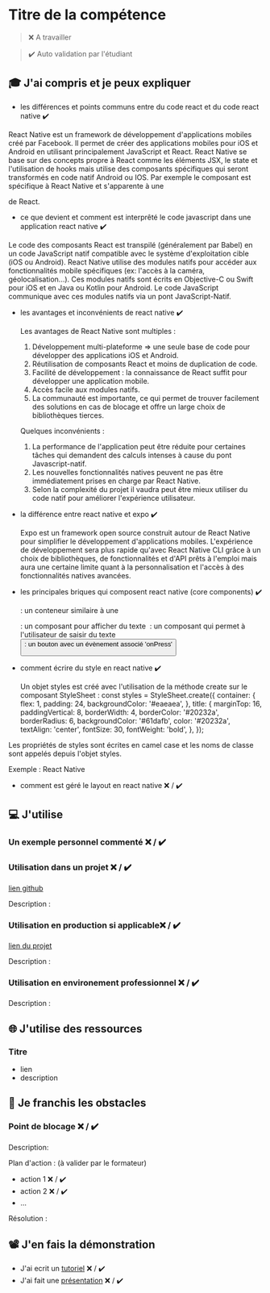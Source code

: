 # Titre de la compétence

> ❌ A travailler

> ✔️ Auto validation par l'étudiant

## 🎓 J'ai compris et je peux expliquer

- les différences et points communs entre du code react et du code react native ✔️

 React Native est un framework de développement d'applications mobiles créé par Facebook. Il permet de créer des applications mobiles pour iOS et Android en utilisant principalement JavaScript et React.
 React Native se base sur des concepts propre à React comme les éléments JSX, le state et l'utilisation de hooks mais utilise des composants spécifiques qui seront transformés en code natif Android ou IOS. Par exemple le composant <View/> est spécifique à React Native et s'apparente à une <div> de React.
  
- ce que devient et comment est interprêté le code javascript dans une application react native ✔️
  
 Le code des composants React est transpilé (généralement par Babel) en un code JavaScript natif compatible avec le système d'exploitation cible (iOS ou Android). 
 React Native utilise des modules natifs pour accéder aux fonctionnalités mobile spécifiques (ex: l'accès à la caméra, géolocalisation...). Ces modules natifs sont écrits en Objective-C ou Swift pour iOS et  en Java ou Kotlin pour Android. Le code JavaScript communique avec ces modules natifs via un pont JavaScript-Natif.

- les avantages et inconvénients de react native  ✔️

  Les avantages de React Native sont multiples :
  1. Développement multi-plateforme => une seule base de code pour développer des applications iOS et Android.
  2. Réutilisation de composants React et moins de duplication de code.
  3. Facilité de développement : la connaissance de React suffit pour développer une application mobile.
  4. Accès facile aux modules natifs.
  5. La communauté est importante, ce qui permet de trouver facilement des solutions en cas de blocage et offre un large choix de bibliothèques tierces.

  Quelques inconvénients :
  1. La performance de l'application peut être réduite pour certaines tâches qui demandent des calculs intenses à cause du pont Javascript-natif.
  2. Les nouvelles fonctionnalités natives peuvent ne pas être immédiatement prises en charge par React Native.
  3. Selon la complexité du projet il vaudra peut être mieux utiliser du code natif pour améliorer l'expérience utilisateur.
     
- la différence entre react native et expo ✔️

  Expo est un framework open source construit autour de React Native pour simplifier le développement d'applications mobiles. L'expérience de développement sera plus rapide qu'avec React Native CLI grâce à un choix de bibliothèques, de fonctionnalités et d'API prêts à l'emploi mais aura une certaine limite quant à la personnalisation et l'accès à des fonctionnalités natives avancées.
  
- les principales briques qui composent react native (core components)  ✔️

  <View/> : un conteneur similaire à une <div>
  <Text/> : un composant pour afficher du texte
  <Image/>
  <TextInput/> : un composant qui permet à l'utilisateur de saisir du texte
  <Button/> : un bouton avec un évènement associé 'onPress'
  
- comment écrire du style en react native ✔️

  Un objet styles est créé avec l'utilisation de la méthode create sur le composant StyleSheet :
  const styles = StyleSheet.create({
  container: {
    flex: 1,
    padding: 24,
    backgroundColor: '#eaeaea',
  },
  title: {
    marginTop: 16,
    paddingVertical: 8,
    borderWidth: 4,
    borderColor: '#20232a',
    borderRadius: 6,
    backgroundColor: '#61dafb',
    color: '#20232a',
    textAlign: 'center',
    fontSize: 30,
    fontWeight: 'bold',
  },
});

Les propriétés de styles sont écrites en camel case et les noms de classe sont appelés depuis l'objet styles. 

Exemple :  <View style={styles.container}>
    <Text style={styles.title}>React Native</Text>
  </View>
  
- comment est géré le layout en react native ❌ / ✔️

## 💻 J'utilise

### Un exemple personnel commenté ❌ / ✔️

### Utilisation dans un projet ❌ / ✔️

[lien github](...)

Description :

### Utilisation en production si applicable❌ / ✔️

[lien du projet](...)

Description :

### Utilisation en environement professionnel ❌ / ✔️

Description :

## 🌐 J'utilise des ressources

### Titre

- lien
- description

## 🚧 Je franchis les obstacles

### Point de blocage ❌ / ✔️

Description:

Plan d'action : (à valider par le formateur)

- action 1 ❌ / ✔️
- action 2 ❌ / ✔️
- ...

Résolution :

## 📽️ J'en fais la démonstration

- J'ai ecrit un [tutoriel](...) ❌ / ✔️
- J'ai fait une [présentation](...) ❌ / ✔️
